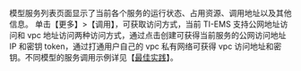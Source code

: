 模型服务列表页面显示了当前各个服务的运行状态、占用资源、调用地址以及其他信息。
单击【更多】>【调用】，可获取访问方式，当前 TI-EMS 支持公网地址访问和 vpc 地址访问两种访问方式，通过点击创建可获得当前服务的公网访问地址 IP 和密钥 token，通过打通用户自己的 vpc 私有网络可获得 vpc 访问地址和密钥。不同模型的服务调用示例详见【[最佳实践](https://cloud.tencent.com/document/product/1120/36607)】。
